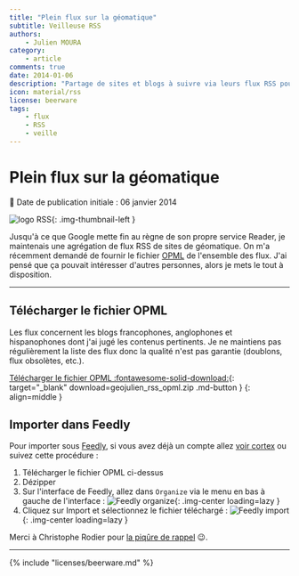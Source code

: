 ```yaml
---
title: "Plein flux sur la géomatique"
subtitle: Veilleuse RSS
authors:
    - Julien MOURA
category:
    - article
comments: true
date: 2014-01-06
description: "Partage de sites et blogs à suivre via leurs flux RSS pour faire de la veille en géomatique. Fichier OPML à télécharger."
icon: material/rss
license: beerware
tags:
    - flux
    - RSS
    - veille
---
```


# Plein flux sur la géomatique

:calendar: Date de publication initiale : 06 janvier 2014

![logo RSS](https://cdn.geotribu.fr/img/logos-icones/rss.png){: .img-thumbnail-left }

Jusqu'à ce que Google mette fin au règne de son propre service Reader, je maintenais une agrégation de flux RSS de sites de géomatique. On m'a récemment demandé de fournir le fichier [OPML](https://fr.wikipedia.org/wiki/Outline_Processor_Markup_Language) de l'ensemble des flux. J'ai pensé que ça pouvait intéresser d'autres personnes, alors je mets le tout à disposition.

----

## Télécharger le fichier OPML

Les flux concernent les blogs francophones, anglophones et hispanophones dont j'ai jugé les contenus pertinents. Je ne maintiens pas régulièrement la liste des flux donc la qualité n'est pas garantie (doublons, flux obsolètes, etc.).

[Télécharger le fichier OPML :fontawesome-solid-download:](https://gist.github.com/Guts/cb0ce648d6dd10d02434835be7b38865/archive/dbcfa5e75e8ea6cf1aef53b102efabc81e8df42c.zip){: target="_blank" download=geojulien_rss_opml.zip .md-button }
{: align=middle }

## Importer dans Feedly

Pour importer sous [Feedly](http://feedly.com), si vous avez déjà un compte allez [voir cortex](http://feedly.com/#cortex) ou suivez cette procédure :

1. Télécharger le fichier OPML ci-dessus
1. Dézipper
1. Sur l'interface de Feedly, allez dans `Organize` via le menu en bas à gauche de l'interface :
![Feedly organize](https://cdn.geotribu.fr/img/articles-blog-rdp/divers/flux_rss/Feedly_Organize.jpg "Feedly organize menu"){: .img-center loading=lazy }
1. Cliquez sur Import et sélectionnez le fichier téléchargé :
![Feedly import](https://cdn.geotribu.fr/img/articles-blog-rdp/divers/flux_rss/Feedly_ImportOPML.jpg "Feedly import opml"){: .img-center loading=lazy }

Merci à Christophe Rodier pour [la piqûre de rappel](https://twitter.com/leponot/status/419136405424463872) :wink:.

----

<!-- geotribu:authors-block -->

{% include "licenses/beerware.md" %}
